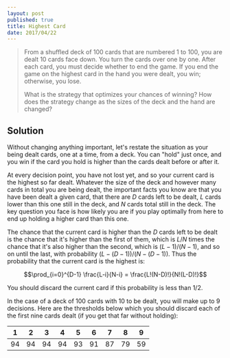 ```yaml
---
layout: post
published: true
title: Highest Card
date: 2017/04/22
---
```


>From a shuffled deck of 100 cards that are numbered 1 to 100, you are dealt 10 cards face down. You turn the cards over one by one. After each card, you must decide whether to end the game. If you end the game on the highest card in the hand you were dealt, you win; otherwise, you lose.
>
>What is the strategy that optimizes your chances of winning? How does the strategy change as the sizes of the deck and the hand are changed?

<!--more-->

## Solution

Without changing anything important, let's restate the situation as your being dealt cards, one at a time, from a deck. You can "hold" just once, and you win if the card you hold is higher than the cards dealt before or after it.

At every decision point, you have not lost yet, and so your current card is the highest so far dealt. Whatever the size of the deck and however many cards in total you are being dealt, the important facts you know are that you have been dealt a given card, that there are $D$ cards left to be dealt, $L$ cards lower than this one still in the deck, and $N$ cards total still in the deck. The key question you face is how likely you are if you play optimally from here to end up holding a higher card than this one.

The chance that the current card is higher than the $D$ cards left to be dealt is the chance that it's higher than the first of them, which is $L/N$ times the chance that it's also higher than the second, which is $(L-1)/(N-1)$, and so on until the last, with probability $(L-(D-1))/(N-(D-1))$. Thus the probability that the current card is the highest is:

$$\prod_{i=0}^{D-1} \frac{L-i}{N-i} =
\frac{L!(N-D)!}{N!(L-D)!}$$

You should discard the current card if this probability is less than $1/2$.

In the case of a deck of $100$ cards with $10$ to be dealt, you will make up to $9$ decisions. Here are the thresholds below which you should discard each of the first nine cards dealt (if you get that far without holding):

 | 1  | 2  | 3  | 4  | 5  | 6  | 7  | 8  | 9   |
 |----|----|----|----|----|----|----|----|-----|
 | 94 | 94 | 94 | 94 | 93 | 91 | 87 | 79 | 59  |

